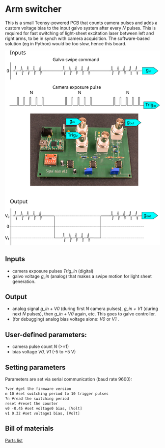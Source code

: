 # Arm switcher
This is a small Teensy-powered PCB that counts camera pulses and adds a custom voltage bias to the input galvo system after every *N* pulses. This is required for fast switching of light-sheet excitation laser between left and right arms, to be in synch with camera acquisition. The software-based solution (eg in Python) would be too slow, hence this board.

![PCB](./images/arm_switcher.svg)

## Inputs
* camera exposure pulses *Trig_in* (digital)
* galvo voltage *g_in* (analog) that makes a swipe motion for light sheet generation.

## Output
* analog signal *g_in + V0* (during first *N* camera pulses), *g_in + V1* (during next *N* pulses), then *g_in + V0* again, etc. This goes to galvo controller.
* (for debugging) analog bias voltage alone: *V0* or *V1* .

## User-defined parameters:
   - camera pulse count *N* (>=1)
   - bias voltage *V0, V1* (-5 to +5 V)


## Setting parameters
Parameters are set via serial communication (baud rate 9600):
```
?ver #get the firmware version
n 10 #set switching period to 10 trigger pulses
?n #read the switching period
reset #reset the counter
v0 -0.45 #set voltage0 bias, [Volt]
v1 0.32 #set voltage1 bias, [Volt]
```

## Bill of materials
[Parts list](BOM.xls)